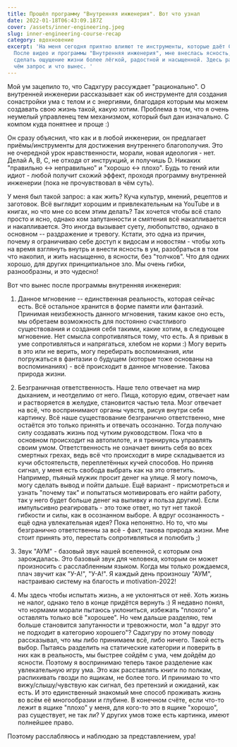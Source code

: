 ```yaml
---
title: Прошёл программу "Внутренняя инженерия". Вот что узнал
date: 2022-01-18T06:43:09.187Z
cover: /assets/inner-engineering.jpeg
slug: inner-engineering-course-recap
category: вдохновение
excerpt: 'На меня сегодня приятно влияют те инструменты, которые даёт Садхгуру.
  После видео и программы "Внутренняя инженерия", мне внеслась ясность, как
  сделать ощущение жизни более лёгкой, радостной и насыщенной. Здесь расскажу, в
  чём запрос и что вынес. '
---
```

Мой ум зацепило то, что Садхгуру рассуждает "рационально". О внутренней инженерии рассказывает как об инструменте для создания сонастройки ума с телом и с энергиями, благодаря которым мы можем создавать свою жизнь такой, какую хотим. Проблема в том, что я очень неумелый управленец тем механизмом, который был дан изначально. С компом куда понятнее и проще :)

Он сразу объяснил, что как и в любой инженерии, он предлагает приёмы/инструменты для достижения внутреннего благополучия. Это не очередной урок нравственности, морали, новая идеология - нет. Делай A, B, C, не отходя от инструкций, и получишь D. Никаких "правильно <-> неправильно" и "хорошо <-> плохо". Будь то гений или идиот - любой получит схожий эффект, проходя программу внутренней инженерии (пока не прочувствовал в чём суть).

У меня был такой запрос: а как жить? Куча культур, мнений, рецептов и заготовок. Всё выглядит хорошим и привлекательным на YouTube и в книгах, но что мне со всем этим делать? Так хочется чтобы всё стало просто и ясно, однако ком запутанности и смятения всё накапливается и накапливается. Это иногда вызывает суету, любопытство, однако в основном -- раздражение и тревогу. Кстати, это одна из причин, почему я ограничиваю себе доступ к видосам и новостям - чтобы хоть на время взглянуть внутрь и внести ясность в ум, разобраться в том что накопил, и жить насыщенно, в ясности, без "толчков". Что для одних хорошо, для других принципиальное зло. Мы очень гибки, разнообразны, и это чудесно!

Вот что вынес после программы внутренняя инженерия:

1. Данное мгновение -- единственная реальность, которая сейчас есть. Всё остальное хранится в форме памяти или фантазий. Принимая неизбежность данного мгновения, таким какое оно есть, мы обретаем возможность для постоянно счастливого существования и создания себя такими, какие хотим, в следующее мгновение. Нет смысла сопротивляться тому, что есть. А я привык в уме сопротивляться и напрягаться, хлебом не корми :) Могу верить в это или не верить, могу перебирать воспоминания, или погружаться в фантазии о будущем (которые тоже основаны на воспоминаниях) - всё происходит в данное мгновение. Такова природа жизни.

2. Безграничная ответственность. Наше тело отвечает на мир дыханием, и неотделимо от него. Пища, которую едим, отвечает нам и растворяется в желудке, становится частью тела. Мозг отвечает на всё, что воспринимают органы чувств, рисуя внутри себя картинку. Всё наше существование безгранично ответственно, мне остаётся это только принять и отвечать осознанно. Тогда получаю силу создавать жизнь под чутким руководством. Пока что в основном происходит на автопилоте, и я тренируясь управлять своим умом. Ответственность не означает винить себя во всех смертных грехах, ведь всё что происходит в мире складывается из кучи обстоятельств, переплетённых кучей способов. Но приняв сигнал, у меня есть свобода выбрать как на это ответить. Например, пъяный мужик просит денег на улице. Я могу помочь, могу сделать вывод и пойти дальше. Ещё вариант - присмотреться и узнать "почему так" и попытаться мотивировать его найти работу, так у него будет больше денег на выпивку и польза другим). Если импульсивно реагировать - это тоже ответ, но тут нет такой гибкости и силы, как в осознанном выборе. А вдруг осознанность - ещё одна увлекательная идея? Пока непонятно. Но то, что мы безгранично ответственны за всё - факт, такова природа жизни. Мне стоит принять это, перестать сопротивляться и полюбить ;)

3. Звук "АУМ" - базовый звук нашей вселенной, с которым она зарождалась. Это базовый звук для человека, которым он может произносить с расслабленным языком. Когда мы только рождаемся, плач звучит как "У-А!", "У-А!". Я каждый день произношу "АУМ", настраиваю систему на благость и motivation-2022!

4. Мы здесь чтобы испытать жизнь, а не уклоняться от неё. Хоть жизнь не налог, однако тело в конце придётся вернуть :) Я недавно понял, что нормами морали пытаюсь уклониться, избежать "плохого" и оставлять только всё "хорошее". Но чем дальше разделяю, тем больше становится запутанности и тревожности, мол "а вдруг это не подходит в категорию хорошего"? Садхгуру по этому поводу рассказывал, что мы либо принимаем всё, либо ничего. Такой есть выбор. Пытаясь разделить на статические категории и поверить в них как в реальность, мы быстрее сойдём с ума, чем дойдём до ясности. Поэтому я воспринимаю теперь такое разделение как увлекательную игру ума. Это как расставлять книги по полкам, распихивать гвозди по ящикам, не более того. И принимаю то что вижу/слышу/чувствую как сигнал, без претензий и ожиданий, как есть. И это единственный знакомый мне способ проживать жизнь во всём её многообразии и глубине. В конечном счёте, если что-то лежит в ящике "плохо" у меня, для кого-то это в ящике "хорошо", раз существует, не так ли? У других умов тоже есть картинка, имеют полнейшее право.

Поэтому расслабляюсь и наблюдаю за представлением, ура!
